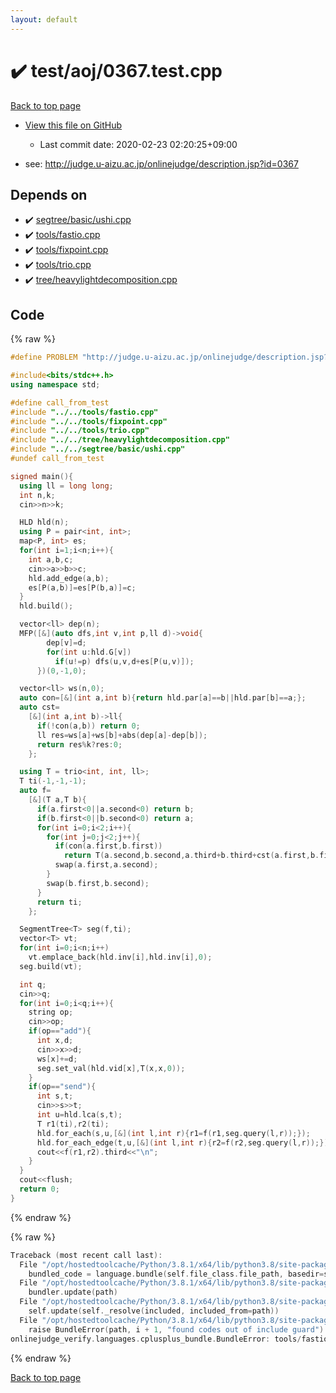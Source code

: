 ```yaml
---
layout: default
---
```


<!-- mathjax config similar to math.stackexchange -->
<script type="text/javascript" async
  src="https://cdnjs.cloudflare.com/ajax/libs/mathjax/2.7.5/MathJax.js?config=TeX-MML-AM_CHTML">
</script>
<script type="text/x-mathjax-config">
  MathJax.Hub.Config({
    TeX: { equationNumbers: { autoNumber: "AMS" }},
    tex2jax: {
      inlineMath: [ ['$','$'] ],
      processEscapes: true
    },
    "HTML-CSS": { matchFontHeight: false },
    displayAlign: "left",
    displayIndent: "2em"
  });
</script>

<script type="text/javascript" src="https://cdnjs.cloudflare.com/ajax/libs/jquery/3.4.1/jquery.min.js"></script>
<script src="https://cdn.jsdelivr.net/npm/jquery-balloon-js@1.1.2/jquery.balloon.min.js" integrity="sha256-ZEYs9VrgAeNuPvs15E39OsyOJaIkXEEt10fzxJ20+2I=" crossorigin="anonymous"></script>
<script type="text/javascript" src="../../../assets/js/copy-button.js"></script>
<link rel="stylesheet" href="../../../assets/css/copy-button.css" />


# :heavy_check_mark: test/aoj/0367.test.cpp

<a href="../../../index.html">Back to top page</a>

* <a href="{{ site.github.repository_url }}/blob/master/test/aoj/0367.test.cpp">View this file on GitHub</a>
    - Last commit date: 2020-02-23 02:20:25+09:00


* see: <a href="http://judge.u-aizu.ac.jp/onlinejudge/description.jsp?id=0367">http://judge.u-aizu.ac.jp/onlinejudge/description.jsp?id=0367</a>


## Depends on

* :heavy_check_mark: <a href="../../../library/segtree/basic/ushi.cpp.html">segtree/basic/ushi.cpp</a>
* :heavy_check_mark: <a href="../../../library/tools/fastio.cpp.html">tools/fastio.cpp</a>
* :heavy_check_mark: <a href="../../../library/tools/fixpoint.cpp.html">tools/fixpoint.cpp</a>
* :heavy_check_mark: <a href="../../../library/tools/trio.cpp.html">tools/trio.cpp</a>
* :heavy_check_mark: <a href="../../../library/tree/heavylightdecomposition.cpp.html">tree/heavylightdecomposition.cpp</a>


## Code

<a id="unbundled"></a>
{% raw %}
```cpp
#define PROBLEM "http://judge.u-aizu.ac.jp/onlinejudge/description.jsp?id=0367"

#include<bits/stdc++.h>
using namespace std;

#define call_from_test
#include "../../tools/fastio.cpp"
#include "../../tools/fixpoint.cpp"
#include "../../tools/trio.cpp"
#include "../../tree/heavylightdecomposition.cpp"
#include "../../segtree/basic/ushi.cpp"
#undef call_from_test

signed main(){
  using ll = long long;
  int n,k;
  cin>>n>>k;

  HLD hld(n);
  using P = pair<int, int>;
  map<P, int> es;
  for(int i=1;i<n;i++){
    int a,b,c;
    cin>>a>>b>>c;
    hld.add_edge(a,b);
    es[P(a,b)]=es[P(b,a)]=c;
  }
  hld.build();

  vector<ll> dep(n);
  MFP([&](auto dfs,int v,int p,ll d)->void{
        dep[v]=d;
        for(int u:hld.G[v])
          if(u!=p) dfs(u,v,d+es[P(u,v)]);
      })(0,-1,0);

  vector<ll> ws(n,0);
  auto con=[&](int a,int b){return hld.par[a]==b||hld.par[b]==a;};
  auto cst=
    [&](int a,int b)->ll{
      if(!con(a,b)) return 0;
      ll res=ws[a]+ws[b]+abs(dep[a]-dep[b]);
      return res%k?res:0;
    };

  using T = trio<int, int, ll>;
  T ti(-1,-1,-1);
  auto f=
    [&](T a,T b){
      if(a.first<0||a.second<0) return b;
      if(b.first<0||b.second<0) return a;
      for(int i=0;i<2;i++){
        for(int j=0;j<2;j++){
          if(con(a.first,b.first))
            return T(a.second,b.second,a.third+b.third+cst(a.first,b.first));
          swap(a.first,a.second);
        }
        swap(b.first,b.second);
      }
      return ti;
    };

  SegmentTree<T> seg(f,ti);
  vector<T> vt;
  for(int i=0;i<n;i++)
    vt.emplace_back(hld.inv[i],hld.inv[i],0);
  seg.build(vt);

  int q;
  cin>>q;
  for(int i=0;i<q;i++){
    string op;
    cin>>op;
    if(op=="add"){
      int x,d;
      cin>>x>>d;
      ws[x]+=d;
      seg.set_val(hld.vid[x],T(x,x,0));
    }
    if(op=="send"){
      int s,t;
      cin>>s>>t;
      int u=hld.lca(s,t);
      T r1(ti),r2(ti);
      hld.for_each(s,u,[&](int l,int r){r1=f(r1,seg.query(l,r));});
      hld.for_each_edge(t,u,[&](int l,int r){r2=f(r2,seg.query(l,r));});
      cout<<f(r1,r2).third<<"\n";
    }
  }
  cout<<flush;
  return 0;
}

```
{% endraw %}

<a id="bundled"></a>
{% raw %}
```cpp
Traceback (most recent call last):
  File "/opt/hostedtoolcache/Python/3.8.1/x64/lib/python3.8/site-packages/onlinejudge_verify/docs.py", line 348, in write_contents
    bundled_code = language.bundle(self.file_class.file_path, basedir=self.cpp_source_path)
  File "/opt/hostedtoolcache/Python/3.8.1/x64/lib/python3.8/site-packages/onlinejudge_verify/languages/cplusplus.py", line 63, in bundle
    bundler.update(path)
  File "/opt/hostedtoolcache/Python/3.8.1/x64/lib/python3.8/site-packages/onlinejudge_verify/languages/cplusplus_bundle.py", line 182, in update
    self.update(self._resolve(included, included_from=path))
  File "/opt/hostedtoolcache/Python/3.8.1/x64/lib/python3.8/site-packages/onlinejudge_verify/languages/cplusplus_bundle.py", line 151, in update
    raise BundleError(path, i + 1, "found codes out of include guard")
onlinejudge_verify.languages.cplusplus_bundle.BundleError: tools/fastio.cpp: line 5: found codes out of include guard

```
{% endraw %}

<a href="../../../index.html">Back to top page</a>

